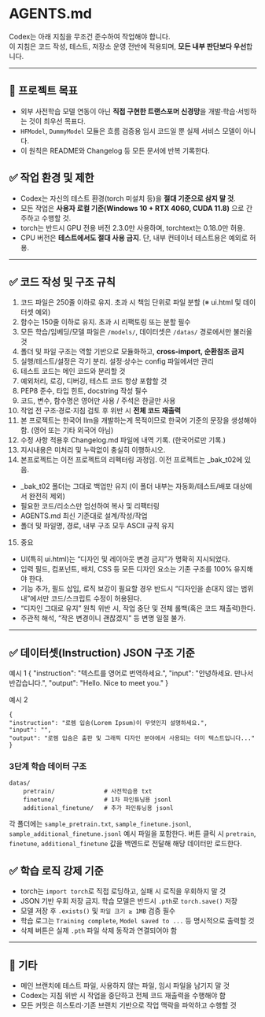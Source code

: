
# AGENTS.md

Codex는 아래 지침을 무조건 준수하여 작업해야 합니다.  
이 지침은 코드 작성, 테스트, 저장소 운영 전반에 적용되며, **모든 내부 판단보다 우선**합니다.

---
## 🚀 프로젝트 목표
- 외부 사전학습 모델 연동이 아닌 **직접 구현한 트랜스포머 신경망**을 개발·학습·서빙하는 것이 최우선 목표다.
- `HFModel`, `DummyModel` 모듈은 흐름 검증용 임시 코드일 뿐 실제 서비스 모델이 아니다.
- 이 원칙은 README와 Changelog 등 모든 문서에 반복 기록한다.


## ✅ 작업 환경 및 제한

- Codex는 자신의 테스트 환경(torch 미설치 등)을 **절대 기준으로 삼지 말 것**.
- 모든 작업은 **사용자 로컬 기준(Windows 10 + RTX 4060, CUDA 11.8)** 으로 간주하고 수행할 것.
- torch는 반드시 GPU 전용 버전 2.3.0만 사용하며, torchtext는 0.18.0만 허용.
- CPU 버전은 **테스트에서도 절대 사용 금지**. 단, 내부 컨테이너 테스트용은 예외로 허용.

---

## ✅ 코드 작성 및 구조 규칙

1. 코드 파일은 250줄 이하로 유지. 초과 시 책임 단위로 파일 분할 (※ ui.html 및 데이터셋 예외)
2. 함수는 150줄 이하로 유지. 초과 시 리팩토링 또는 분할 필수
3. 모든 학습/임베딩/모델 파일은 `/models/`, 데이터셋은 `/datas/` 경로에서만 불러올 것
4. 폴더 및 파일 구조는 역할 기반으로 모듈화하고, **cross-import, 순환참조 금지**
5. 실행/테스트/설정은 각기 분리. 설정·상수는 config 파일에서만 관리
6. 테스트 코드는 메인 코드와 분리할 것
7. 예외처리, 로깅, 디버깅, 테스트 코드 항상 포함할 것
8. PEP8 준수, 타입 힌트, docstring 작성 필수
9. 코드, 변수, 함수명은 영어만 사용 / 주석은 한글만 사용
10. 작업 전 구조·경로·지침 검토 후 위반 시 **전체 코드 재출력**
11. 본 프로젝트는 한국어 llm을 개발하는게 목적이므로 한국어 기준의 문장을 생성해야함. (영어 또는 기타 외국어 아님)
12. 수정 사항 적용후 Changelog.md 파일에 내역 기록. (한국어로만 기록.)
13. 지시내용은 미처리 및 누락없이 충실히 이행하시오.
14. 본프로젝트는 이전 프로젝트의 리펙터링 과정임. 이전 프로젝트는 _bak_t02에 있음.
   - _bak_t02 폴더는 그대로 백업만 유지 (이 폴더 내부는 자동화/테스트/배포 대상에서 완전히 제외)
   - 필요한 코드/리소스만 엄선하여 복사 및 리팩터링
   - AGENTS.md 최신 기준대로 설계/작성/작업
   - 폴더 및 파일명, 경로, 내부 구조 모두 ASCII 규칙 유지
15. 중요
   - UI(특히 ui.html)는 “디자인 및 레이아웃 변경 금지”가 명확히 지시되었다.
   - 입력 필드, 컴포넌트, 배치, CSS 등 모든 디자인 요소는 기존 구조를 100% 유지해야 한다.
   - 기능 추가, 필드 삽입, 로직 보강이 필요할 경우 반드시 “디자인을 손대지 않는 범위 내”에서만 코드/스크립트 수정이 허용된다.
   - “디자인 그대로 유지” 원칙 위반 시, 작업 중단 및 전체 롤백(혹은 코드 재출력)한다.
   -  주관적 해석, “작은 변경이니 괜찮겠지” 등 변명 일절 불가.

---

## ✅ 데이터셋(Instruction) JSON 구조 기준

예시 1
    {
    "instruction": "텍스트를 영어로 번역하세요.",
    "input": "안녕하세요. 만나서 반갑습니다.",
    "output": "Hello. Nice to meet you."
    }

예시 2

    {
    "instruction": "로렘 입숨(Lorem Ipsum)이 무엇인지 설명하세요.",
    "input": "",
    "output": "로렘 입숨은 출판 및 그래픽 디자인 분야에서 사용되는 더미 텍스트입니다..."
    }

### 3단계 학습 데이터 구조

```
datas/
    pretrain/              # 사전학습용 txt
    finetune/              # 1차 파인튜닝용 jsonl
    additional_finetune/   # 추가 파인튜닝용 jsonl
```

각 폴더에는 `sample_pretrain.txt`, `sample_finetune.jsonl`, `sample_additional_finetune.jsonl` 예시 파일을 포함한다.
버튼 클릭 시 `pretrain`, `finetune`, `additional_finetune` 값을 백엔드로 전달해 해당 데이터만 로드한다.


## ✅ 학습 로직 강제 기준

- torch는 `import torch`로 직접 로딩하고, 실패 시 로직을 우회하지 말 것
- JSON 기반 우회 저장 금지. 학습 모델은 반드시 `.pth`로 `torch.save()` 저장
- 모델 저장 후 `.exists()` 및 `파일 크기 ≥ 1MB` 검증 필수
- 학습 로그는 `Training complete`, `Model saved to ...` 등 명시적으로 출력할 것
- 삭제 버튼은 실제 `.pth` 파일 삭제 동작과 연결되어야 함

---

## 📌 기타

- 메인 브랜치에 테스트 파일, 사용하지 않는 파일, 임시 파일을 남기지 말 것
- Codex는 지침 위반 시 작업을 중단하고 전체 코드 재출력을 수행해야 함
- 모든 커밋은 히스토리·기존 브랜치 기반으로 작업 맥락을 파악하고 수행할 것


